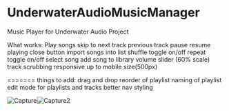 
# UnderwaterAudioMusicManager
Music Player for Underwater Audio Project

What works:
Play songs
skip to next track
previous track
pause
resume playing
close button
import songs into list
shuffle toggle on/off
repeat toggle on/off
select song
add song to library
volume slider (60% scale)
track scrubbing
responsive up to mobile size(500px)


=======
things to add:
drag and drop reorder of playlist
naming of playlist
edit mode for playlists and tracks
better nav styling

![Capture](https://user-images.githubusercontent.com/46287392/125150844-b39eba00-e0f7-11eb-9ec6-a2abc9861137.PNG)![Capture2](https://user-images.githubusercontent.com/46287392/125150845-b4375080-e0f7-11eb-985c-e0b759c52147.PNG)

